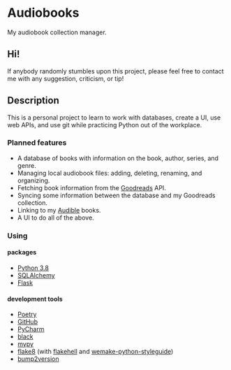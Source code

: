 # Audiobooks

My audiobook collection manager.

## Hi!

If anybody randomly stumbles upon this project, please feel free to contact me with any
suggestion, criticism, or tip!

## Description

This is a personal project to learn to work with databases, create a UI, use web APIs,
and use git while practicing Python out of the workplace.

### Planned features

- A database of books with information on the book, author, series, and genre.
- Managing local audiobook files: adding, deleting, renaming, and organizing.
- Fetching book information from the [Goodreads](https://goodreads.com) API.
- Syncing some information between the database and my Goodreads collection.
- Linking to my [Audible](https://audible.com) books.
- A UI to do all of the above.

### Using

#### packages

- [Python 3.8](https://www.python.org/)
- [SQLAlchemy](http://www.sqlalchemy.org)
- [Flask](https://palletsprojects.com/p/flask/)

#### development tools

- [Poetry](https://python-poetry.org/)
- [GitHub](https://github.com/)
- [PyCharm](https://www.jetbrains.com/pycharm/)
- [black](https://github.com/psf/black)
- [mypy](http://www.mypy-lang.org/)
- [flake8](https://gitlab.com/pycqa/flake8) (with
  [flakehell](https://github.com/life4/flakehell) and
  [wemake-python-styleguide](https://wemake-python-stylegui.de))
- [bump2version](https://github.com/c4urself/bump2version)
